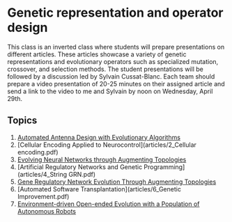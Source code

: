 # Genetic representation and operator design

This class is an inverted class where students will prepare presentations on
different articles. These articles showcase a variety of genetic
representations and evolutionary operators such as specialized mutation,
crossover, and selection methods. The student presentations will be followed by
a discussion led by Sylvain Cussat-Blanc. Each team should prepare a video
presentation of 20-25 minutes on their assigned article and send a link to the
video to me and Sylvain by noon on Wednesday, April 29th.

## Topics

1. [Automated Antenna Design with Evolutionary Algorithms](articles/1_Antenna.pdf)
2. [Cellular Encoding Applied to Neurocontrol](articles/2_Cellular encoding.pdf)
3. [Evolving Neural Networks through Augmenting Topologies](articles/3_NEAT.pdf)
4. [Artificial Regulatory Networks and Genetic Programming](articles/4_String GRN.pdf)
5. [Gene Regulatory Network Evolution Through Augmenting Topologies](articles/5_GRNEAT.pdf)
6. [Automated Software Transplantation](articles/6_Genetic Improvement.pdf)
7. [Environment-driven Open-ended Evolution with a Population of Autonomous Robots](articles/7_EDEA.pdf)

